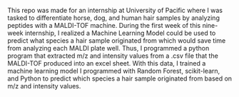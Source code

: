 This repo was made for an internship at University of Pacific where I was tasked to differentiate horse, dog, and human hair samples by analyzing peptides with a MALDI-TOF machine. During the first week of this nine-week internship, I realized a Machine Learning Model could be used to predict what species a hair sample originated from which would save time from analyzing each MALDI plate well. Thus, I programmed a python program that extracted m/z and intensity values from a .csv file that the MALDI-TOF produced into an excel sheet. With this data, I trained a machine learning model I programmed with Random Forest, scikit-learn, and Python to predict which species a hair sample originated from based on m/z and intensity values. 
